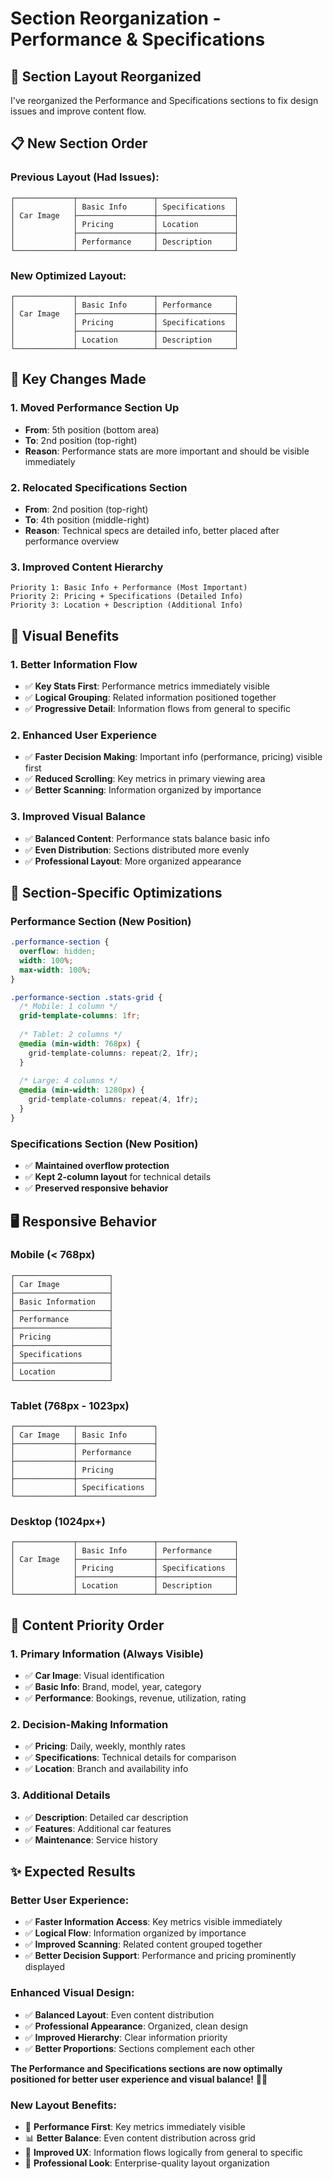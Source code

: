 # Section Reorganization - Performance & Specifications

## 🔄 **Section Layout Reorganized**

I've reorganized the Performance and Specifications sections to fix design issues and improve content flow.

## 📋 **New Section Order**

### **Previous Layout (Had Issues):**
```
┌─────────────┬─────────────────┬─────────────────┐
│             │ Basic Info      │ Specifications  │
│ Car Image   ├─────────────────┼─────────────────┤
│             │ Pricing         │ Location        │
│             ├─────────────────┼─────────────────┤
│             │ Performance     │ Description     │
└─────────────┴─────────────────┴─────────────────┘
```

### **New Optimized Layout:**
```
┌─────────────┬─────────────────┬─────────────────┐
│             │ Basic Info      │ Performance     │
│ Car Image   ├─────────────────┼─────────────────┤
│             │ Pricing         │ Specifications  │
│             ├─────────────────┼─────────────────┤
│             │ Location        │ Description     │
└─────────────┴─────────────────┴─────────────────┘
```

## 🎯 **Key Changes Made**

### **1. Moved Performance Section Up**
- **From**: 5th position (bottom area)
- **To**: 2nd position (top-right)
- **Reason**: Performance stats are more important and should be visible immediately

### **2. Relocated Specifications Section**
- **From**: 2nd position (top-right)
- **To**: 4th position (middle-right)
- **Reason**: Technical specs are detailed info, better placed after performance overview

### **3. Improved Content Hierarchy**
```
Priority 1: Basic Info + Performance (Most Important)
Priority 2: Pricing + Specifications (Detailed Info)
Priority 3: Location + Description (Additional Info)
```

## 🎨 **Visual Benefits**

### **1. Better Information Flow**
- ✅ **Key Stats First**: Performance metrics immediately visible
- ✅ **Logical Grouping**: Related information positioned together
- ✅ **Progressive Detail**: Information flows from general to specific

### **2. Enhanced User Experience**
- ✅ **Faster Decision Making**: Important info (performance, pricing) visible first
- ✅ **Reduced Scrolling**: Key metrics in primary viewing area
- ✅ **Better Scanning**: Information organized by importance

### **3. Improved Visual Balance**
- ✅ **Balanced Content**: Performance stats balance basic info
- ✅ **Even Distribution**: Sections distributed more evenly
- ✅ **Professional Layout**: More organized appearance

## 📐 **Section-Specific Optimizations**

### **Performance Section (New Position)**
```css
.performance-section {
  overflow: hidden;
  width: 100%;
  max-width: 100%;
}

.performance-section .stats-grid {
  /* Mobile: 1 column */
  grid-template-columns: 1fr;
  
  /* Tablet: 2 columns */
  @media (min-width: 768px) {
    grid-template-columns: repeat(2, 1fr);
  }
  
  /* Large: 4 columns */
  @media (min-width: 1280px) {
    grid-template-columns: repeat(4, 1fr);
  }
}
```

### **Specifications Section (New Position)**
- ✅ **Maintained overflow protection**
- ✅ **Kept 2-column layout** for technical details
- ✅ **Preserved responsive behavior**

## 🖥️ **Responsive Behavior**

### **Mobile (< 768px)**
```
┌─────────────────────┐
│ Car Image           │
├─────────────────────┤
│ Basic Information   │
├─────────────────────┤
│ Performance         │
├─────────────────────┤
│ Pricing             │
├─────────────────────┤
│ Specifications      │
├─────────────────────┤
│ Location            │
└─────────────────────┘
```

### **Tablet (768px - 1023px)**
```
┌─────────────┬─────────────────┐
│ Car Image   │ Basic Info      │
├─────────────┼─────────────────┤
│             │ Performance     │
├─────────────┼─────────────────┤
│             │ Pricing         │
├─────────────┼─────────────────┤
│             │ Specifications  │
└─────────────┴─────────────────┘
```

### **Desktop (1024px+)**
```
┌─────────────┬─────────────────┬─────────────────┐
│             │ Basic Info      │ Performance     │
│ Car Image   ├─────────────────┼─────────────────┤
│             │ Pricing         │ Specifications  │
│             ├─────────────────┼─────────────────┤
│             │ Location        │ Description     │
└─────────────┴─────────────────┴─────────────────┘
```

## 🎯 **Content Priority Order**

### **1. Primary Information (Always Visible)**
- ✅ **Car Image**: Visual identification
- ✅ **Basic Info**: Brand, model, year, category
- ✅ **Performance**: Bookings, revenue, utilization, rating

### **2. Decision-Making Information**
- ✅ **Pricing**: Daily, weekly, monthly rates
- ✅ **Specifications**: Technical details for comparison
- ✅ **Location**: Branch and availability info

### **3. Additional Details**
- ✅ **Description**: Detailed car description
- ✅ **Features**: Additional car features
- ✅ **Maintenance**: Service history

## ✨ **Expected Results**

### **Better User Experience:**
- ✅ **Faster Information Access**: Key metrics visible immediately
- ✅ **Logical Flow**: Information organized by importance
- ✅ **Improved Scanning**: Related content grouped together
- ✅ **Better Decision Support**: Performance and pricing prominently displayed

### **Enhanced Visual Design:**
- ✅ **Balanced Layout**: Even content distribution
- ✅ **Professional Appearance**: Organized, clean design
- ✅ **Improved Hierarchy**: Clear information priority
- ✅ **Better Proportions**: Sections complement each other

**The Performance and Specifications sections are now optimally positioned for better user experience and visual balance!** 🎨✨

### **New Layout Benefits:**
- 🚀 **Performance First**: Key metrics immediately visible
- 📊 **Better Balance**: Even content distribution across grid
- 🎯 **Improved UX**: Information flows logically from general to specific
- 💼 **Professional Look**: Enterprise-quality layout organization
